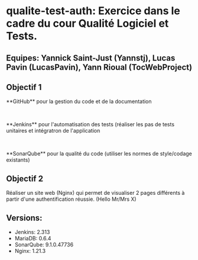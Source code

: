 # qualite-test-auth: Exercice dans le cadre du cour Qualité Logiciel et Tests.

## Equipes: Yannick Saint-Just (Yannstj), Lucas Pavin (LucasPavin), Yann Rioual (TocWebProject)

## Objectif 1 
<p>**GitHub** pour la gestion du code et de la documentation</p><br> 
<p>**Jenkins** pour l'automatisation des tests (réaliser les pas de tests unitaires et intégratron de l'application</p><br>  
<p>**SonarQube** pour la qualité du code (utiliser les normes de style/codage existants)</p>

## Objectif 2  
<p>Réaliser un site web (Nginx) qui permet de visualiser 2 pages différents à partir d'une authentification réussie. (Hello Mr/Mrs X)</p>

## Versions:
<ul>
    <li>Jenkins: 2.313</li>
    <li>MariaDB: 0.6.4</li>
    <li>SonarQube: 9.1.0.47736</li>
    <li>Nginx: 1.21.3</li>
</ul>